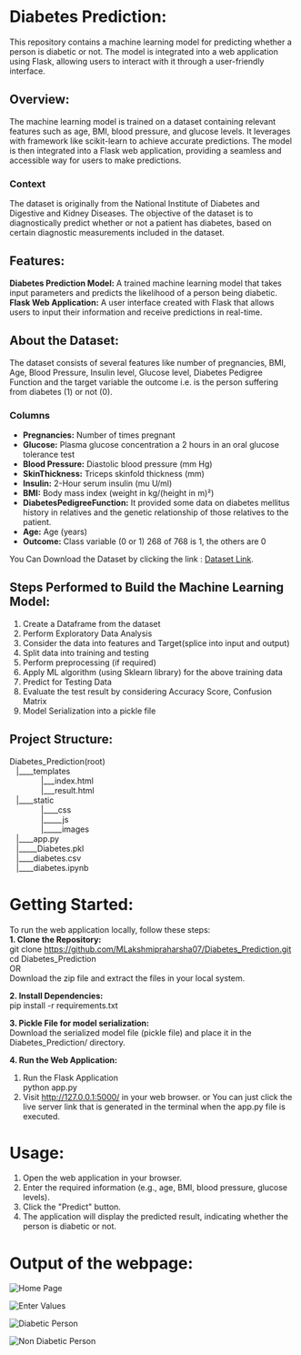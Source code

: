 # Diabetes Prediction:
This repository contains a machine learning model for predicting whether a person is diabetic or not. The model is integrated into a web application using Flask, allowing users to interact with it through a user-friendly interface.

## Overview:
The machine learning model is trained on a dataset containing relevant features such as age, BMI, blood pressure, and glucose levels. It leverages with framework like scikit-learn to achieve accurate predictions. The model is then integrated into a Flask web application, providing a seamless and accessible way for users to make predictions.

### Context
The dataset is originally from the National Institute of Diabetes and Digestive and Kidney Diseases. The objective of the dataset is to diagnostically predict whether or not a patient has diabetes, based on certain diagnostic measurements included in the dataset.

## Features:
**Diabetes Prediction Model:** A trained machine learning model that takes input parameters and predicts the likelihood of a person being diabetic.<br>
**Flask Web Application:** A user interface created with Flask that allows users to input their information and receive predictions in real-time.

## About the Dataset:
The dataset consists of several features like number of pregnancies, BMI, Age, Blood Pressure, Insulin level, Glucose level, Diabetes Pedigree Function and the target variable the outcome i.e. is the person suffering from diabetes (1) or not (0).
### Columns
- **Pregnancies:** Number of times pregnant<br>
- **Glucose:** Plasma glucose concentration a 2 hours in an oral glucose tolerance test<br>
- **Blood Pressure:** Diastolic blood pressure (mm Hg)<br>
- **SkinThickness:** Triceps skinfold thickness (mm)<br>
- **Insulin:** 2-Hour serum insulin (mu U/ml)<br>
- **BMI:** Body mass index (weight in kg/(height in m)²)<br>
- **DiabetesPedigreeFunction:** It provided some data on diabetes mellitus history in relatives and the genetic relationship of those relatives to the patient.<br>
- **Age:** Age (years)<br>
- **Outcome:** Class variable (0 or 1) 268 of 768 is 1, the others are 0<br>

You Can Download the Dataset by clicking the link : [Dataset Link](https://www.kaggle.com/datasets/uciml/pima-indians-diabetes-database).

## Steps Performed to Build the Machine Learning Model:

1. Create a Dataframe from the dataset
2. Perform Exploratory Data Analysis 
3. Consider the data into features and Target(splice into input and output)
4. Split data into training and testing
5. Perform preprocessing (if required)
6. Apply ML algorithm (using Sklearn library) for the above training data
7. Predict for Testing Data
8. Evaluate the test result by considering Accuracy Score, Confusion Matrix
9. Model Serialization into a pickle file

## Project Structure:

Diabetes_Prediction(root)<br>
&nbsp;&nbsp;&nbsp;|____templates<br>
&nbsp;&nbsp;&nbsp;&nbsp;&nbsp;&nbsp;&nbsp;&nbsp;&nbsp;&nbsp;&nbsp;&nbsp;&nbsp;&nbsp;|___index.html<br>
&nbsp;&nbsp;&nbsp;&nbsp;&nbsp;&nbsp;&nbsp;&nbsp;&nbsp;&nbsp;&nbsp;&nbsp;&nbsp;&nbsp;|___result.html<br>
&nbsp;&nbsp;&nbsp;|____static<br>
&nbsp;&nbsp;&nbsp;&nbsp;&nbsp;&nbsp;&nbsp;&nbsp;&nbsp;&nbsp;&nbsp;&nbsp;&nbsp;&nbsp;|____css<br>
&nbsp;&nbsp;&nbsp;&nbsp;&nbsp;&nbsp;&nbsp;&nbsp;&nbsp;&nbsp;&nbsp;&nbsp;&nbsp;&nbsp;|_____js<br>
&nbsp;&nbsp;&nbsp;&nbsp;&nbsp;&nbsp;&nbsp;&nbsp;&nbsp;&nbsp;&nbsp;&nbsp;&nbsp;&nbsp;|_____images<br>
&nbsp;&nbsp;&nbsp;|____app.py<br>
&nbsp;&nbsp;&nbsp;|_____Diabetes.pkl<br>
&nbsp;&nbsp;&nbsp;|____diabetes.csv<br>
&nbsp;&nbsp;&nbsp;|____diabetes.ipynb<br>

# Getting Started:
To run the web application locally, follow these steps:<br>
**1. Clone the Repository:** <br>
git clone https://github.com/MLakshmipraharsha07/Diabetes_Prediction.git<br>
cd Diabetes_Prediction<br>
OR<br>
Download the zip file and extract the files in your local system.

**2. Install Dependencies:** <br>
pip install -r requirements.txt

**3. Pickle File for model serialization:** <br>
Download the serialized model file (pickle file) and place it in the Diabetes_Prediction/ directory.

**4. Run the Web Application:** <br>
1. Run the Flask Application <br>
python app.py<br>
2. Visit http://127.0.0.1:5000/ in your web browser. or You can just click the live server link that is generated in the terminal when the app.py file is executed.<br>

# Usage:
1. Open the web application in your browser.
2. Enter the required information (e.g., age, BMI, blood pressure, glucose levels).
3. Click the "Predict" button.
4. The application will display the predicted result, indicating whether the person is diabetic or not.

# Output of the webpage:
![Home Page](https://github.com/MLakshmipraharsha07/Diabetes_Prediction/assets/98521185/a89cbd87-2825-48cd-8ebc-5e7d0978b32f)

![Enter Values](https://github.com/MLakshmipraharsha07/Diabetes_Prediction/assets/98521185/eb5aa5fd-d3ca-45bc-a714-ec85a195dc77)

![Diabetic Person](https://github.com/MLakshmipraharsha07/Diabetes_Prediction/assets/98521185/c779da16-b19e-432a-b05f-d5263cab53b3)

![Non Diabetic Person](https://github.com/MLakshmipraharsha07/Diabetes_Prediction/assets/98521185/051862bd-cbc5-4dc6-a215-fd6c3a02585a)

